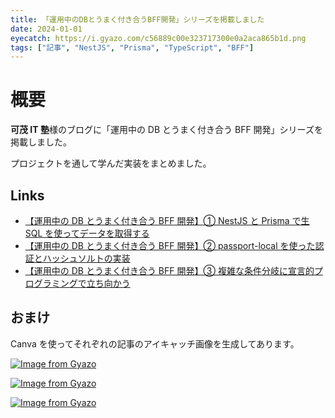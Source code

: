 ```yaml
---
title: 「運用中のDBとうまく付き合うBFF開発」シリーズを掲載しました
date: 2024-01-01
eyecatch: https://i.gyazo.com/c56889c00e323717300e0a2aca865b1d.png
tags: ["記事", "NestJS", "Prisma", "TypeScript", "BFF"]
---
```


# 概要

**可茂 IT 塾**様のブログに「運用中の DB とうまく付き合う BFF 開発」シリーズを掲載しました。

プロジェクトを通して学んだ実装をまとめました。

## Links

- [【運用中の DB とうまく付き合う BFF 開発】① NestJS と Prisma で生 SQL を使ってデータを取得する](https://www.kamo-it.org/blog/develop-new-bff-with-running-db-part-1/)
- [【運用中の DB とうまく付き合う BFF 開発】② passport-local を使った認証とハッシュソルトの実装](https://www.kamo-it.org/blog/develop-new-bff-with-running-db-part-2/)
- [【運用中の DB とうまく付き合う BFF 開発】③ 複雑な条件分岐に宣言的プログラミングで立ち向かう](https://www.kamo-it.org/blog/develop-new-bff-with-running-db-part-3/)

## おまけ

Canva を使ってそれぞれの記事のアイキャッチ画像を生成してあります。

[![Image from Gyazo](https://i.gyazo.com/1280436065e0848ab08a5900ccba27bb.png)](https://gyazo.com/1280436065e0848ab08a5900ccba27bb)

[![Image from Gyazo](https://i.gyazo.com/008e5299b2600add50424f0c6288966a.png)](https://gyazo.com/008e5299b2600add50424f0c6288966a)

[![Image from Gyazo](https://i.gyazo.com/177b860a093c80ee5be8761f14d7f4c9.png)](https://gyazo.com/177b860a093c80ee5be8761f14d7f4c9)
